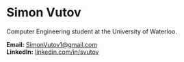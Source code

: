 # Simon Vutov

Computer Engineering student at the University of Waterloo.

**Email:** [SimonVutov1@gmail.com](mailto:SimonVutov1@gmail.com)  
**LinkedIn:** [linkedin.com/in/svutov](https://linkedin.com/in/svutov)

<!---
SimonVutov/SimonVutov is a ✨ special ✨ repository because its `README.md` (this file) appears on your GitHub profile.
You can click the Preview link to take a look at your changes.
--->
